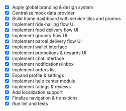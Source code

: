 - [x] Apply global branding & design system
- [x] Centralize mock data provider
- [x] Build home dashboard with service tiles and promos
- [x] Implement ride-hailing flow UI
- [x] Implement food delivery flow UI
- [x] Implement grocery flow UI
- [x] Implement parcel delivery flow UI
- [x] Implement wallet interface
- [x] Implement promotions & rewards UI
- [x] Implement chat interface
- [x] Implement notifications/inbox
- [x] Implement orders list
- [x] Expand profile & settings
- [x] Implement help center module
- [x] Implement ratings & reviews
- [x] Add localization support
- [x] Finalize navigation & transitions
- [x] Run lint and tests
